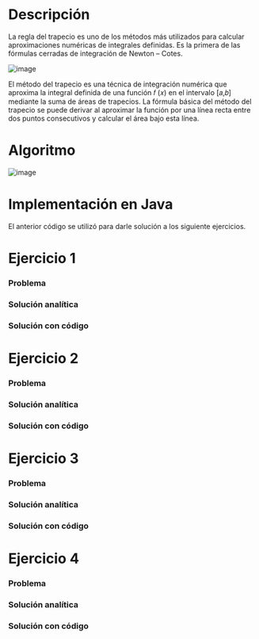 
# Descripción

La regla del trapecio es uno de los métodos más utilizados para calcular aproximaciones numéricas de integrales definidas. Es la primera de las fórmulas cerradas de integración de  Newton – Cotes.

![image](https://github.com/riveraangel/Metodos-Numericos/assets/161758059/065089d3-592a-4323-8a0c-0fb200982231)

El método del trapecio es una técnica de integración numérica que aproxima la integral definida de una función 
𝑓 (𝑥) en el intervalo [𝑎,𝑏] mediante la suma de áreas de trapecios. La fórmula básica del método del trapecio 
se puede derivar al aproximar la función por una línea recta entre dos puntos consecutivos y calcular el área bajo esta línea.

# Algoritmo

![image](https://github.com/riveraangel/Metodos-Numericos/assets/161758059/7bf549bb-5a95-41bf-b910-f0b038f57741)

# Implementación en Java
    



El anterior código se utilizó para darle solución a los siguiente ejercicios. 

# Ejercicio 1

### Problema



### Solución analítica



### Solución con código




# Ejercicio 2

### Problema



### Solución analítica


### Solución con código



# Ejercicio 3

### Problema



### Solución analítica



### Solución con código




# Ejercicio 4

### Problema



### Solución analítica



### Solución con código

